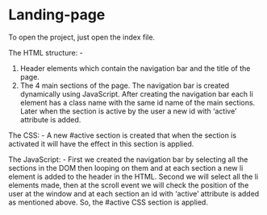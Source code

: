 # Landing-page

To open the project, just open the index file.

The HTML structure: -
1.	Header elements which contain the navigation bar and the title of the page.
2.	The 4 main sections of the page.
The navigation bar is created dynamically using JavaScript. After creating the navigation bar each li element has a class name with the same id name of the main sections. Later when the section is active by the user a new id with ‘active’ attribute is added.

The CSS: -
A new #active section is created that when the section is activated it will have the effect in this section is applied.

The JavaScript: -
First we created the navigation bar by selecting all the sections in the DOM then looping on them and at each section a new li element is added to the header in the HTML.
Second we will select all the li elements made, then at the scroll event we will check the position of the user at the window and at each section an id with ‘active’ attribute is added as mentioned above. So, the #active CSS section is applied. 

